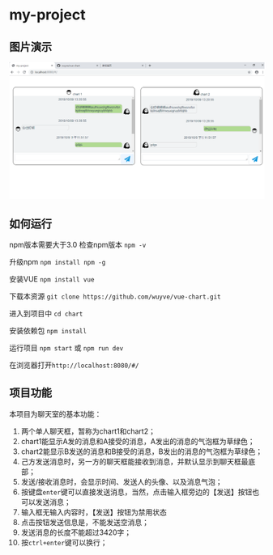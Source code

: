 # my-project

## 图片演示
![截图](./static/cut.png)

## 如何运行
npm版本需要大于3.0
检查npm版本
`npm -v`

升级npm
`npm install npm -g`

安装VUE
`npm install vue`

下载本资源
`git clone https://github.com/wuyve/vue-chart.git`

进入到项目中
`cd chart`

安装依赖包
`npm install`

运行项目
`npm start` 或 `npm run dev`

在浏览器打开`http://localhost:8080/#/`

## 项目功能
本项目为聊天室的基本功能：
1. 两个单人聊天框，暂称为chart1和chart2；
2. chart1能显示A发的消息和A接受的消息，A发出的消息的气泡框为草绿色；
3. chart2能显示B发送的消息和B接受的消息，B发出的消息的气泡框为草绿色；
4. 己方发送消息时，另一方的聊天框能接收到消息，并默认显示到聊天框最底部；
5. 发送/接收消息时，会显示时间、发送人的头像、以及消息气泡；
5. 按键盘`enter`键可以直接发送消息，当然，点击输入框旁边的【发送】按钮也可以发送消息；
6. 输入框无输入内容时，【发送】按钮为禁用状态
6. 点击按钮发送信息是，不能发送空消息；
7. 发送消息的长度不能超过3420字；
8. 按`ctrl+enter`键可以换行；
